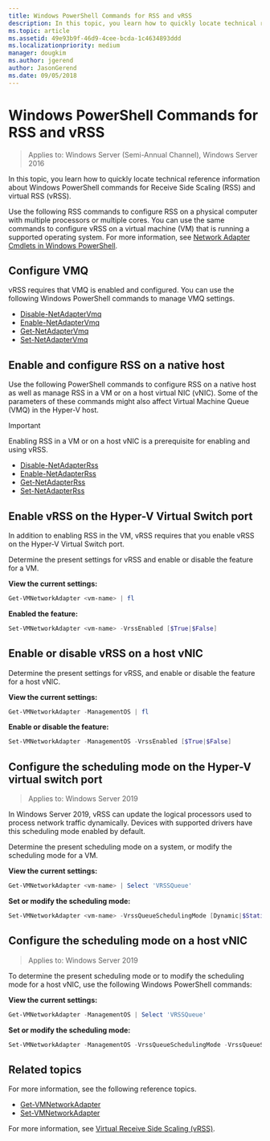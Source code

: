 ```yaml
---
title: Windows PowerShell Commands for RSS and vRSS
description: In this topic, you learn how to quickly locate technical reference information about Windows PowerShell commands for Receive Side Scaling (RSS) and virtual RSS (vRSS).
ms.topic: article
ms.assetid: 49e93b9f-46d9-4cee-bcda-1c4634893ddd
ms.localizationpriority: medium
manager: dougkim
ms.author: jgerend
author: JasonGerend
ms.date: 09/05/2018
---
```


# Windows PowerShell Commands for RSS and vRSS

>Applies to: Windows Server (Semi-Annual Channel), Windows Server 2016

In this topic, you learn how to quickly locate technical reference information about Windows PowerShell commands for Receive Side Scaling \(RSS\) and virtual RSS \(vRSS\).

Use the following RSS commands to configure RSS on a physical computer with multiple processors or multiple cores. You can use the same commands to configure vRSS on a virtual machine \(VM\) that is running a supported operating system. For more information, see [Network Adapter Cmdlets in Windows PowerShell](/powershell/module/netadapter/).

## Configure VMQ

vRSS requires that VMQ is enabled and configured. You can use the following Windows PowerShell commands to manage VMQ settings.

- [Disable-NetAdapterVmq](/powershell/module/netadapter/disable-netadaptervmq)
- [Enable-NetAdapterVmq](/powershell/module/netadapter/enable-netadaptervmq)
- [Get-NetAdapterVmq](/powershell/module/netadapter/get-netadaptervmq)
- [Set-NetAdapterVmq](/powershell/module/netadapter/set-netadaptervmq)

## Enable and configure RSS on a native host

Use the following PowerShell commands to configure RSS on a native host as well as manage RSS in a VM or on a host virtual NIC (vNIC). Some of the parameters of these commands might also affect Virtual Machine Queue \(VMQ\) in the Hyper-V host.

>[!IMPORTANT]
>Enabling RSS in a VM or on a host vNIC is a prerequisite for enabling and using vRSS.

- [Disable-NetAdapterRss](/powershell/module/netadapter/disable-netadapterrss)
- [Enable-NetAdapterRss](/powershell/module/netadapter/enable-netadapterrss)
- [Get-NetAdapterRss](/powershell/module/netadapter/get-netadapterrss)
- [Set-NetAdapterRss](/powershell/module/netadapter/Set-NetAdapterRss)

## Enable vRSS on the Hyper\-V Virtual Switch port

In addition to enabling RSS in the VM, vRSS requires that you enable vRSS on the Hyper\-V Virtual Switch port.

Determine the present settings for vRSS and enable or disable the feature for a VM.

   **View the current settings:**

   ```PowerShell
   Get-VMNetworkAdapter <vm-name> | fl
   ```

   **Enabled the feature:**

   ```PowerShell
   Set-VMNetworkAdapter <vm-name> -VrssEnabled [$True|$False]
   ```

## Enable or disable vRSS on a host vNIC

Determine the present settings for vRSS, and enable or disable the feature for a host vNIC.

   **View the current settings:**

   ```PowerShell
   Get-VMNetworkAdapter -ManagementOS | fl
   ```

   **Enable or disable the feature:**

   ```PowerShell
   Set-VMNetworkAdapter -ManagementOS -VrssEnabled [$True|$False]
   ```

## Configure the scheduling mode on the Hyper-V virtual switch port
>Applies to: Windows Server 2019

In Windows Server 2019, vRSS can update the logical processors used to process network traffic dynamically.  Devices with supported drivers have this scheduling mode enabled by default.

Determine the present scheduling mode on a system, or modify the scheduling mode for a VM.

   **View the current settings:**

   ```PowerShell
   Get-VMNetworkAdapter <vm-name> | Select 'VRSSQueue'
   ```

   **Set or modify the scheduling mode:**

   ```PowerShell
   Set-VMNetworkAdapter <vm-name> -VrssQueueSchedulingMode [Dynamic|$StaticVrss|StaticVMQ]
   ```

## Configure the scheduling mode on a host vNIC
>Applies to: Windows Server 2019

To determine the present scheduling mode or to modify the scheduling mode for a host vNIC, use the following Windows PowerShell commands:

   **View the current settings:**

   ```PowerShell
   Get-VMNetworkAdapter -ManagementOS | Select 'VRSSQueue'
   ```

   **Set or modify the scheduling mode:**

   ```PowerShell
   Set-VMNetworkAdapter -ManagementOS -VrssQueueSchedulingMode -VrssQueueSchedulingMode [Dynamic|$StaticVrss|StaticVMQ]
   ```


## Related topics
For more information, see the following reference topics.

- [Get-VMNetworkAdapter](/powershell/module/hyper-v/get-vmnetworkadapter)
- [Set-VMNetworkAdapter](/powershell/module/hyper-v/set-vmnetworkadapter)

For more information, see [Virtual Receive Side Scaling (vRSS)](vrss-top.md).

